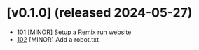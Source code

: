 # [v0.1.0] (released 2024-05-27)
- [101](./CHANGELOG-TASKS.md#101-setup) [MINOR] Setup a Remix run website
- [102](./CHANGELOG-TASKS.md#102-robottxt) [MINOR] Add a robot.txt